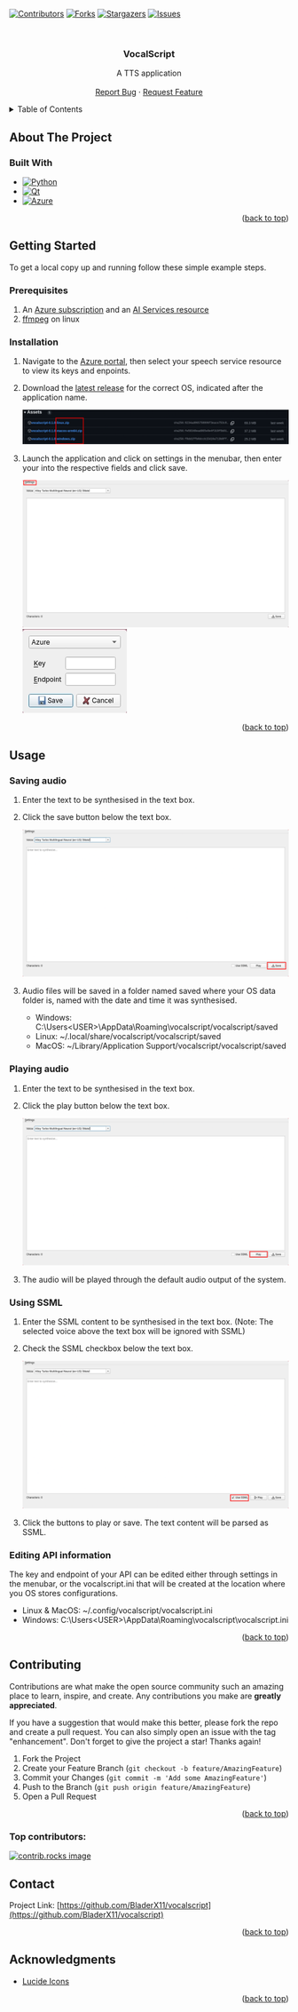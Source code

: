 <a id="readme-top"></a>

<!-- PROJECT SHIELDS -->
[![Contributors][contributors-shield]][contributors-url]
[![Forks][forks-shield]][forks-url]
[![Stargazers][stars-shield]][stars-url]
[![Issues][issues-shield]][issues-url]

<!-- PROJECT LOGO -->
<br />
<div align="center">
<h3 align="center">VocalScript</h3>

  <p align="center">
    A TTS application
    <br />
    <br />
    <a href="https://github.com/BladerX11/vocalscript/issues/new?labels=bug&template=bug-report---.md">Report Bug</a>
    &middot;
    <a href="https://github.com/BladerX11/vocalscript/issues/new?labels=enhancement&template=feature-request---.md">Request Feature</a>
  </p>
</div>

<!-- TABLE OF CONTENTS -->
<details>
  <summary>Table of Contents</summary>
  <ol>
    <li>
      <a href="#about-the-project">About The Project</a>
      <ul>
        <li><a href="#built-with">Built With</a></li>
      </ul>
    </li>
    <li>
      <a href="#getting-started">Getting Started</a>
      <ul>
        <li><a href="#prerequisites">Prerequisites</a></li>
        <li><a href="#installation">Installation</a></li>
      </ul>
    </li>
    <li><a href="#usage">Usage</a></li>
    <li><a href="#contributing">Contributing</a></li>
    <li><a href="#contact">Contact</a></li>
    <li><a href="#acknowledgments">Acknowledgments</a></li>
  </ol>
</details>

<!-- ABOUT THE PROJECT -->
## About The Project
### Built With

* [![Python][Python]][Python-url]
* [![Qt][Qt]][Qt-url]
* [![Azure][Azure]][Azure-url]

<p align="right">(<a href="#readme-top">back to top</a>)</p>

<!-- GETTING STARTED -->
## Getting Started

To get a local copy up and running follow these simple example steps.

### Prerequisites

1. An [Azure subscription](https://azure.microsoft.com/free/cognitive-services) and an [AI Services resource](https://portal.azure.com/#create/Microsoft.CognitiveServicesAIFoundry)
2. [ffmpeg](https://ffmpeg.org/download.html) on linux

### Installation

1. Navigate to the [Azure portal](portal.azure.com), then select your speech service resource to view its keys and enpoints.
2. Download the [latest release](https://github.com/BladerX11/vocalscript/releases/latest) for the correct OS, indicated after the application name.

    ![OS indication on release page](assets/release.webp)

3. Launch the application and click on settings in the menubar, then enter your into the respective fields and click save.

    ![Settings button in app](assets/enter-settings.webp)
    ![Settings dialog](assets/settings.webp)

<p align="right">(<a href="#readme-top">back to top</a>)</p>

<!-- USAGE EXAMPLES -->
## Usage
### Saving audio

1. Enter the text to be synthesised in the text box.
2. Click the save button below the text box.

    ![Save button in app](assets/save.webp)

3. Audio files will be saved in a folder named saved where your OS data folder is, named with the date and time it was synthesised.
    * Windows: C:\Users\<USER>\AppData\Roaming\vocalscript/vocalscript/saved
    * Linux: ~/.local/share/vocalscript/vocalscript/saved
    * MacOS: ~/Library/Application Support/vocalscript/vocalscript/saved
    
### Playing audio

1. Enter the text to be synthesised in the text box.
2. Click the play button below the text box.

    ![Play button in app](assets/play.webp)

3. The audio will be played through the default audio output of the system.

### Using SSML

1. Enter the SSML content to be synthesised in the text box. (Note: The selected voice above the text box will be ignored with SSML)
2. Check the SSML checkbox below the text box.

    ![SSML checkbox in app](assets/ssml.webp)
  
3. Click the buttons to play or save. The text content will be parsed as SSML.

### Editing API information

The key and endpoint of your API can be edited either through settings in the menubar, or the vocalscript.ini that will be created at the location where you OS stores configurations.

* Linux & MacOS: ~/.config/vocalscript/vocalscript.ini
* Windows: C:\Users\<USER>\AppData\Roaming\vocalscript\vocalscript.ini

<p align="right">(<a href="#readme-top">back to top</a>)</p>

<!-- CONTRIBUTING -->
## Contributing

Contributions are what make the open source community such an amazing place to learn, inspire, and create. Any contributions you make are **greatly appreciated**.

If you have a suggestion that would make this better, please fork the repo and create a pull request. You can also simply open an issue with the tag "enhancement".
Don't forget to give the project a star! Thanks again!

1. Fork the Project
2. Create your Feature Branch (`git checkout -b feature/AmazingFeature`)
3. Commit your Changes (`git commit -m 'Add some AmazingFeature'`)
4. Push to the Branch (`git push origin feature/AmazingFeature`)
5. Open a Pull Request

<p align="right">(<a href="#readme-top">back to top</a>)</p>

### Top contributors:

<a href="https://github.com/BladerX11/vocalscript/graphs/contributors">
  <img src="https://contrib.rocks/image?repo=BladerX11/vocalscript" alt="contrib.rocks image" />
</a>

<!-- CONTACT -->
## Contact

Project Link: [https://github.com/BladerX11/vocalscript](https://github.com/BladerX11/vocalscript)

<p align="right">(<a href="#readme-top">back to top</a>)</p>

<!-- ACKNOWLEDGMENTS -->
## Acknowledgments

* [Lucide Icons](https://lucide.dev/icons)

<p align="right">(<a href="#readme-top">back to top</a>)</p>



<!-- MARKDOWN LINKS & IMAGES -->
<!-- https://www.markdownguide.org/basic-syntax/#reference-style-links -->
[contributors-shield]: https://img.shields.io/github/contributors/BladerX11/vocalscript.svg?style=for-the-badge
[contributors-url]: https://github.com/BladerX11/vocalscript/graphs/contributors
[forks-shield]: https://img.shields.io/github/forks/BladerX11/vocalscript.svg?style=for-the-badge
[forks-url]: https://github.com/BladerX11/vocalscript/network/members
[stars-shield]: https://img.shields.io/github/stars/BladerX11/vocalscript.svg?style=for-the-badge
[stars-url]: https://github.com/BladerX11/vocalscript/stargazers
[issues-shield]: https://img.shields.io/github/issues/BladerX11/vocalscript.svg?style=for-the-badge
[issues-url]: https://github.com/BladerX11/vocalscript/issues
[Python]: https://img.shields.io/badge/Python-FFD43B?style=for-the-badge&logo=python&logoColor=blue
[Python-url]: http://python.org/
[Qt]: https://img.shields.io/badge/Qt-41CD52?style=for-the-badge&logo=qt&logoColor=white
[Qt-url]: https://www.qt.io/
[Azure]: https://img.shields.io/badge/microsoft%20azure-0089D6?style=for-the-badge&logo=microsoft-azure&logoColor=white
[Azure-url]: https://azure.microsoft.com/
